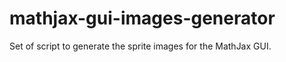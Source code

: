 mathjax-gui-images-generator
============================

Set of script to generate the sprite images for the MathJax GUI.
